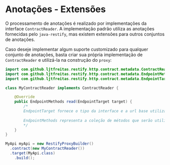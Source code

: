 # Anotações - Extensões

O processamento de anotações é realizado por implementações da interface `ContractReader`. A implementação padrão utiliza as anotações fornecidas pelo `java-restify`, mas existem extensões para outros conjuntos de anotações.

Caso deseje implementar algum suporte customizado para qualquer conjunto de anotações, basta criar sua própria implementação de `ContractReader` e utilizá-la na construção do `proxy`:

```java
import com.github.ljtfreitas.restify.http.contract.metadata.ContractReader;
import com.github.ljtfreitas.restify.http.contract.metadata.EndpointMethods;
import com.github.ljtfreitas.restify.http.contract.metadata.EndpointTarget;

class MyContractReader implements ContractReader {

    @Override
    public EndpointMethods read(EndpointTarget target) {
        /* 
        EndpointTarget fornece o tipo da interface e a url base utilizada na construção do proxy.
        
        EndpointMethods representa a coleção de métodos que serão utilizados para requisições.
        */
    }
}

MyApi myApi = new RestifyProxyBuilder()
  .contract(new MyContractReader())
  .target(MyApi.class)
    .build();
```

